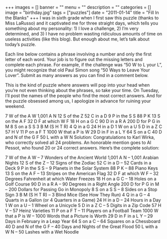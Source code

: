 +++
images = []
banner = ""
menu = ""
description = ""
categories = []
image = "birthday.jpg"
tags = ["puzzles"]
date = "2011-01-14"
title = "Fill In the Blanks"
+++
I was in sixth grade when I first saw this puzzle (thanks to Miss LaRusso) and it captivated me for three straight days, which tells you something about my personality: 1) I love a challenge, 2) I’m very determined, and 3) I have no problem wasting ridiculous amounts of time on useless activities (like this blog). But enough about me, let’s talk about today’s puzzle.

Each line below contains a phrase involving a number and only the first letter of each word. Your job is to figure out the missing letters and complete each phrase. For example, if the challenge was “50 W to L your L”, you might recognize that old Paul Simon song “50 Ways to Leave Your Lover”. Submit as many answers as you can find in a comment below.

This is the kind of puzzle where answers will pop into your head when you’re not even thinking about the phrases, so take your time. On Tuesday, I’ll post the names of the people who find the most correct answers. And for the puzzle obsessed among us, I apologize in advance for ruining your weekend.

7 W of the A W
1,001 A N
12 S of the Z
52 C in a D
9 P in the S S
88 P K
13 S on the A F
32 D F at which W F
18 H on a G C
90 D in a R A
200 D for P G in M
8 S on a S S
3 B M (S H T R)
4 Q in a G
24 H in a D
1 W on a U
5 D in a Z C
57 H V
11 P on a F T
1000 W that a P is W
29 D in F in a L Y
64 S on a C
40 D and N of the G F
50 L with a W N
Solution: Congratulations to Karl Wirka, who correctly solved all 24 problems. An honorable mention goes to Al Pessot, who found 20 or 24 correct answers. Here’s the complete solution:

7 W of the A W – 7 Wonders of the Ancient World
1,001 A N – 1,001 Arabian Nights
12 S of the Z – 12 Signs of the Zodiac
52 C in a D – 52 Cards in a Deck
9 P in the S S – 9 Planets in the Solar System
88 P K – 88 Piano Keys
13 S on the A F – 13 Stripes on the American Flag
32 D F at which W F – 32 Degrees Fahrenheit at which Water Freezes
18 H on a G C – 18 Holes on a Golf Course
90 D in a R A – 90 Degrees in a Right Angle
200 D for P G in M – 200 Dollars for Passing Go in Monopoly
8 S on a S S – 8 Sides on a Stop Sign
3 B M (S H T R) – 3 Blind Mice (See How They Run)
4 Q in a G – 4 Quarts in a Gallon (or 4 Quarters in a Game)
24 H in a D – 24 Hours in a Day
1 W on a U – 1 Wheel on a Unicycle
5 D in a Z C – 5 Digits in a Zip Code
57 H V – 57 Heinz Varieties
11 P on a F T – 11 Players on a Football Team
1000 W that a P is W – 1000 Words that a Picture is Worth
29 D in F in a L Y – 29 Days in February in a Leap Year
64 S on a C – 64 Squares on a Chessboard
40 D and N of the G F – 40 Days and Nights of the Great Flood
50 L with a W N – 50 Lashes with a Wet Noodle

